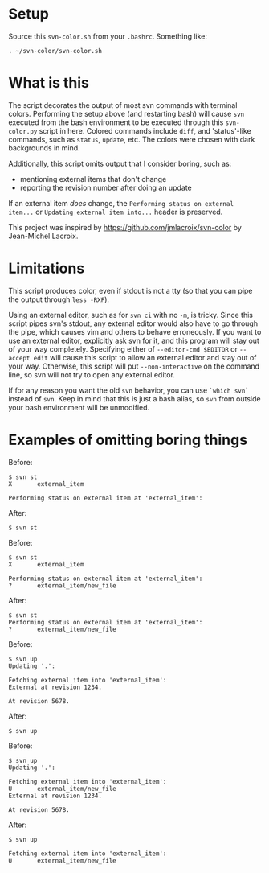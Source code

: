 Setup
====

Source this `svn-color.sh` from your `.bashrc`. Something like:

    . ~/svn-color/svn-color.sh


What is this
============

The script decorates the output of most svn commands with terminal colors.
Performing the setup above (and restarting bash) will cause `svn` executed from the bash environment to be executed through this `svn-color.py` script in here.
Colored commands include `diff`, and 'status'-like commands, such as `status`, `update`, etc.
The colors were chosen with dark backgrounds in mind.

Additionally, this script omits output that I consider boring, such as:

* mentioning external items that don't change
* reporting the revision number after doing an update

If an external item *does* change, the `Performing status on external item...` or `Updating external item into...` header is preserved.

This project was inspired by https://github.com/jmlacroix/svn-color by Jean-Michel Lacroix.


Limitations
===========

This script produces color, even if stdout is not a tty (so that you can pipe the output through `less -RXF`).

Using an external editor, such as for `svn ci` with no `-m`, is tricky.
Since this script pipes svn's stdout, any external editor would also have to go through the pipe, which causes vim and others to behave erroneously.
If you want to use an external editor, explicitly ask svn for it, and this program will stay out of your way completely.
Specifying either of `--editor-cmd $EDITOR` or `--accept edit` will cause this script to allow an external editor and stay out of your way.
Otherwise, this script will put `--non-interactive` on the command line, so svn will not try to open any external editor.

If for any reason you want the old `svn` behavior, you can use `` `which svn` `` instead of `svn`.
Keep in mind that this is just a bash alias, so `svn` from outside your bash environment will be unmodified.


Examples of omitting boring things
==================================

Before:

    $ svn st
    X       external_item
    
    Performing status on external item at 'external_item':

After:

    $ svn st

Before:

    $ svn st
    X       external_item
    
    Performing status on external item at 'external_item':
    ?       external_item/new_file

After:

    $ svn st
    Performing status on external item at 'external_item':
    ?       external_item/new_file

Before:

    $ svn up
    Updating '.':
    
    Fetching external item into 'external_item':
    External at revision 1234.
    
    At revision 5678.

After:

    $ svn up

Before:

    $ svn up
    Updating '.':
    
    Fetching external item into 'external_item':
    U       external_item/new_file
    External at revision 1234.
    
    At revision 5678.

After:

    $ svn up
    
    Fetching external item into 'external_item':
    U       external_item/new_file

